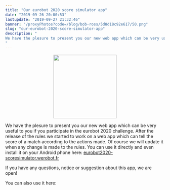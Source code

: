 ```yaml
---
title: "Our eurobot 2020 score simulator app"
date: "2019-09-26 20:00:53"
lastupdate: "2019-09-27 21:32:46"
banner: "/proxyPhotos?code=/blog/bob-ross/5d8d18c92e617/50.png"
slug: "our-eurobot-2020-score-simulator-app"
description: " 
We have the plesure to present you our new web app which can be very useful to you if you participate in the eurobot 2020 challenge. After the release
"
---
```

<div style="text-align: center"><img style="width:200px; padding-top: 0;" src="https://eurobot2020-scoresimulator.werobot.fr/icons/icon_400.png" /></div>

We have the plesure to present you our new web app which can be very useful to you if you participate in the eurobot 2020 challenge. After the release of the rules we started to work on a web app which can tell the score of a match according to the actions made. Of course we will update it when any change is made to the rules.
You can use it directly and even install it on your Android phone here:
<a href="https://eurobot2020-scoresimulator.werobot.fr">eurobot2020-scoresimulator.werobot.fr</a>

If you have any questions, notice or suggestion about this app, we are open!
 
You can also use it here:

<div id="simulator-container"></div>

<!--
<script src="https://cdn.jsdelivr.net/npm/iframe-resizer@4.2.1/js/iframeResizer.min.js" ></script>
<script src="/proxyPhotos?code=/script.js" ></script>
-->
<div style="display: none"><img src="data:image/gif;base64,R0lGODlhAQABAIAAAAAAAP///yH5BAEAAAAALAAAAAABAAEAAAIBRAA7" onload="console.log('IMG: script loaded?');let script = document.createElement('script'); script.type = 'text/javascript'; script.src = 'https://cdn.jsdelivr.net/npm/iframe-resizer@4.2.1/js/iframeResizer.min.js'; script.onload = () =>{console.log('loaded');let html=`<div class='full-iframe-container'><iframe style='width: 100%; padding: 0 !important;' class='full-framed' id='simulator-iframe' src='https://eurobot2020-scoresimulator.werobot.fr/?framed=true&without-header=true&locale=` + window.$nuxt.$i18n.locale + `' /><div>`
console.log(html);let simulator=document.querySelector('#simulator-container');console.log(simulator);simulator.innerHTML=html;iFrameResize({log:true},'#simulator-iframe')}; document.getElementsByTagName('head')[0].appendChild(script);" /></div>
    